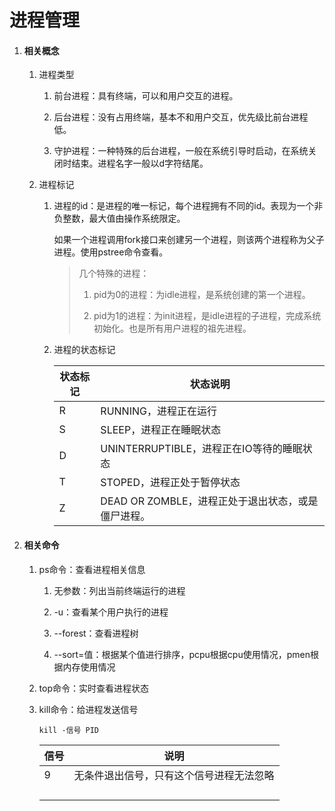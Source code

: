 # 进程管理

1. #### 相关概念
   
   1. 进程类型
      
      1. 前台进程：具有终端，可以和用户交互的进程。
      
      2. 后台进程：没有占用终端，基本不和用户交互，优先级比前台进程低。
      
      3. 守护进程：一种特殊的后台进程，一般在系统引导时启动，在系统关闭时结束。进程名字一般以d字符结尾。
   
   2. 进程标记
      
      1. 进程的id：是进程的唯一标记，每个进程拥有不同的id。表现为一个非负整数，最大值由操作系统限定。
         
         如果一个进程调用fork接口来创建另一个进程，则该两个进程称为父子进程。使用pstree命令查看。
         
         > 几个特殊的进程：
         > 
         > 1. pid为0的进程：为idle进程，是系统创建的第一个进程。
         > 
         > 2. pid为1的进程：为init进程，是idle进程的子进程，完成系统初始化。也是所有用户进程的祖先进程。
      
      2. 进程的状态标记
         
         | 状态标记 | 状态说明                             |
         | ---- | -------------------------------- |
         | R    | RUNNING，进程正在运行                   |
         | S    | SLEEP，进程正在睡眠状态                   |
         | D    | UNINTERRUPTIBLE，进程正在IO等待的睡眠状态    |
         | T    | STOPED，进程正处于暂停状态                 |
         | Z    | DEAD OR ZOMBLE，进程正处于退出状态，或是僵尸进程。 |

2. #### 相关命令
   
   1. ps命令：查看进程相关信息
      
      1. 无参数：列出当前终端运行的进程
      
      2. -u：查看某个用户执行的进程
      
      3. --forest：查看进程树
      
      4. --sort=值：根据某个值进行排序，pcpu根据cpu使用情况，pmen根据内存使用情况
   
   2. top命令：实时查看进程状态
   
   3. kill命令：给进程发送信号
      
      ```shell
      kill -信号 PID
      ```
      
      | 信号  | 说明                   |
      | --- | -------------------- |
      | 9   | 无条件退出信号，只有这个信号进程无法忽略 |
      |     |                      |
      |     |                      |
      |     |                      |
      |     |                      |
